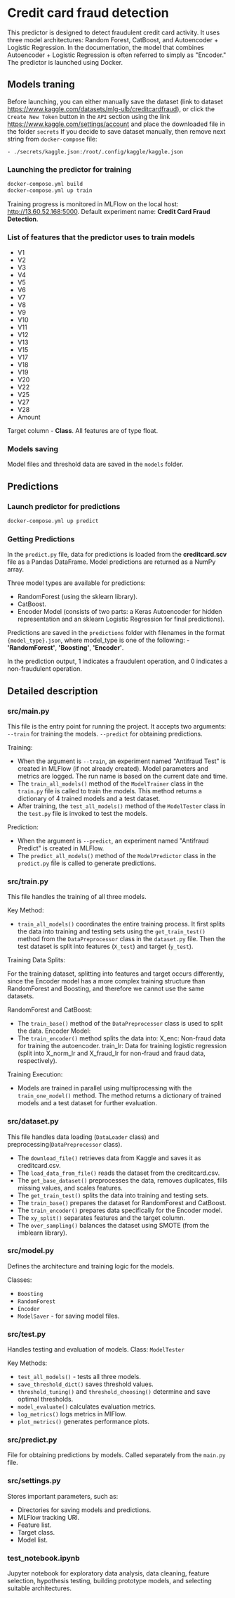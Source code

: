 # Credit card fraud detection

This predictor is designed to detect fraudulent credit card activity. It uses three model architectures: Random Forest, CatBoost, and Autoencoder + Logistic Regression. In the documentation, the model that combines Autoencoder + Logistic Regression is often referred to simply as "Encoder." The predictor is launched using Docker.

## Models traning
Before launching, you can either manually save the dataset (link to dataset https://www.kaggle.com/datasets/mlg-ulb/creditcardfraud), or click the `Create New Token` button in the `API` section using the link https://www.kaggle.com/settings/account and place the downloaded file in the folder `secrets`
If you decide to save dataset manually, then remove next string from `docker-compose` file:

`- ./secrets/kaggle.json:/root/.config/kaggle/kaggle.json`

### Launching the predictor for training

```bash
docker-compose.yml build
docker-compose.yml up train
```
Training progress is monitored in MLFlow on the local host: http://13.60.52.168:5000. 
Default experiment name: **Credit Card Fraud Detection**.


### List of features that the predictor uses to train models

* V1  
* V2
* V3
* V4
* V5
* V6
* V7
* V8
* V9
* V10
* V11
* V12
* V13
* V15
* V17
* V18
* V19
* V20
* V22
* V25
* V27
* V28
* Amount

Target column - **Class**.
All features are of type float.


### Models saving
Model files and threshold data are saved in the `models` folder.


## Predictions
### Launch predictor for predictions

```bash
docker-compose.yml up predict
```

### Getting Predictions
In the `predict.py` file, data for predictions is loaded from the **creditcard.scv** file as a Pandas DataFrame. Model predictions are returned as a NumPy array.

Three model types are available for predictions:

* RandomForest (using the sklearn library).
* CatBoost.
* Encoder Model (consists of two parts: a Keras Autoencoder for hidden representation and an sklearn Logistic Regression for final predictions).

Predictions are saved in the `predictions` folder with filenames in the format `{model_type}.json`, where model_type is one of the following:  - **'RandomForest'**, **'Boosting'**, **'Encoder'**.

In the prediction output, 1 indicates a fraudulent operation, and 0 indicates a non-fraudulent operation.


## Detailed description
### src/main.py
This file is the entry point for running the project. It accepts two arguments:
`--train` for training the models.
`--predict` for obtaining predictions.

Training:
* When the argument is `--train`, an experiment named "Antifraud Test" is created in MLFlow (if not already created). Model parameters and metrics are logged. The run name is based on the current date and time.
* The `train_all_models()` method of the `ModelTrainer` class in the `train.py` file is called to train the models. This method returns a dictionary of 4 trained models and a test dataset.
* After training, the `test_all_models()` method of the `ModelTester` class in the `test.py` file is invoked to test the models.

Prediction:
* When the argument is `--predict`, an experiment named "Antifraud Predict" is created in MLFlow.
* The `predict_all_models()` method of the `ModelPredictor` class in the `predict.py` file is called to generate predictions.


### src/train.py
This file handles the training of all three models.

Key Method:
* `train_all_models()` coordinates the entire training process. It first splits the data into training and testing sets using the `get_train_test()` method from the `DataPreprocessor` class in the `dataset.py` file. Then the test dataset is split into features (`X_test`) and target (`y_test`).

Training Data Splits:

For the training dataset, splitting into features and target occurs differently, since the Encoder model has a more complex training structure than RandomForest and Boosting, and therefore we cannot use the same datasets.

RandomForest and CatBoost:
* The `train_base()` method of the `DataPreprocessor` class is used to split the data.
Encoder Model:
* The `train_encoder()` method splits the data into:
X_enc: Non-fraud data for training the autoencoder.
train_lr: Data for training logistic regression (split into X_norm_lr and X_fraud_lr for non-fraud and fraud data, respectively).

Training Execution:
* Models are trained in parallel using multiprocessing with the `train_one_model()` method. The method returns a dictionary of trained models and a test dataset for further evaluation.


### src/dataset.py
This file handles data loading (`DataLoader` class) and preprocessing(`DataPreprocessor` class).
 
- The `download_file()` retrieves data from Kaggle and saves it as creditcard.csv.
- The `load_data_from_file()` reads the dataset from the creditcard.csv.
- The `get_base_dataset()` preprocesses the data, removes duplicates, fills missing values, and scales features.
- The `get_train_test()` splits the data into training and testing sets.
- The `train_base()` prepares the dataset for RandomForest and CatBoost.
- The `train_encoder()` prepares data specifically for the Encoder model.
- The `xy_split()` separates features and the target column.
- The `over_sampling()` balances the dataset using SMOTE (from the imblearn library).


### src/model.py
Defines the architecture and training logic for the models.

Classes:
* `Boosting` 
* `RandomForest` 
* `Encoder` 
* `ModelSaver` - for saving model files.


### src/test.py
Handles testing and evaluation of models.
Class: `ModelTester`

Key Methods:
- `test_all_models()` - tests all three models.
- `save_threshold_dict()` saves threshold values.
- `threshold_tuning()` and `threshold_choosing()` determine and save optimal thresholds.
- `model_evaluate()` calculates evaluation metrics.
- `log_metrics()` logs metrics in MlFlow.
- `plot_metrics()` generates performance plots.


### src/predict.py
File for obtaining predictions by models. Called separately from the `main.py` file.


### src/settings.py
Stores important parameters, such as:

* Directories for saving models and predictions.
* MLFlow tracking URI.
* Feature list.
* Target class.
* Model list.


### test_notebook.ipynb
Jupyter notebook for exploratory data analysis, data cleaning, feature selection, hypothesis testing, building prototype models, and selecting suitable architectures.
